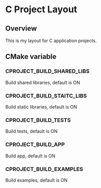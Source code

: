 # C Project Layout

## Overview

This is my layout for C application projects.

## CMake variable

### CPROJECT_BUILD_SHARED_LIBS
Build shared libraries, default is ON

### CPROJECT_BUILD_STAITC_LIBS
Build static libraries, default is ON

### CPROJECT_BUILD_TESTS
Build tests, default is ON

### CPROJECT_BUILD_APP
Build app, default is ON

### CPROJECT_BUILD_EXAMPLES
Build examples, default is ON
